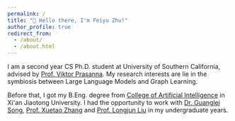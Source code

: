 ```yaml
---
permalink: /
title: "👋 Hello there, I'm Feiyu Zhu!"
author_profile: true
redirect_from: 
  - /about/
  - /about.html
---
```



<!-- 👋 Hello there, I'm Feiyu Zhu!
====== -->
I am a second year CS Ph.D. student at University of Southern California, advised by [Prof. Viktor Prasanna](https://sites.usc.edu/prasanna/). My research interests are lie in the symbiosis between Large Language Models and Graph Learning. 

Before that, I got my B.Eng. degree from [College of Artificial Intelligence](http://www.aiar.xjtu.edu.cn/) in Xi'an Jiaotong University. I had the opportunity to work with [Dr. Guanglei Song](https://scholar.google.com/citations?user=dpcpsXQAAAAJ&hl=en), [Prof. Xuetao Zhang](https://gr.xjtu.edu.cn/web/xuetaozh) and [Prof. Longjun Liu](https://gr.xjtu.edu.cn/web/liulongjun/english-version) in my undergraduate years.

